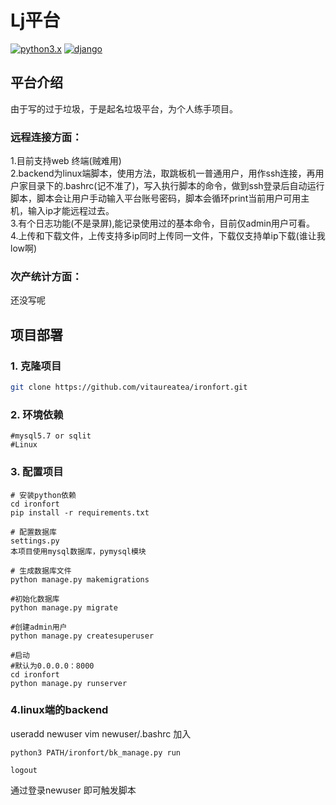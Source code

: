 # Lj平台
[![python3.x](https://img.shields.io/badge/python-3.4.8-blue.svg)](https://www.python.org/)
[![django](https://img.shields.io/badge/django-2.0.8-blue.svg)](https://www.djangoproject.com/)


## 平台介绍
由于写的过于垃圾，于是起名垃圾平台，为个人练手项目。
### 远程连接方面：  
1.目前支持web 终端(贼难用)  
2.backend为linux端脚本，使用方法，取跳板机一普通用户，用作ssh连接，再用户家目录下的.bashrc(记不准了)，写入执行脚本的命令，做到ssh登录后自动运行脚本，脚本会让用户手动输入平台账号密码，脚本会循环print当前用户可用主机，输入ip才能远程过去。  
3.有个日志功能(不是录屏),能记录使用过的基本命令，目前仅admin用户可看。  
4.上传和下载文件，上传支持多ip同时上传同一文件，下载仅支持单ip下载(谁让我low啊)
### 次产统计方面：  
还没写呢  

## 项目部署
### 1. 克隆项目
``` bash
git clone https://github.com/vitaureatea/ironfort.git
```
### 2. 环境依赖
```
#mysql5.7 or sqlit
#Linux
```
### 3. 配置项目
```
# 安装python依赖
cd ironfort
pip install -r requirements.txt

# 配置数据库
settings.py 
本项目使用mysql数据库，pymysql模块

# 生成数据库文件
python manage.py makemigrations 

#初始化数据库
python manage.py migrate

#创建admin用户
python manage.py createsuperuser 

#启动
#默认为0.0.0.0：8000
cd ironfort
python manage.py runserver
```
### 4.linux端的backend
useradd newuser
vim newuser/.bashrc  加入
```
python3 PATH/ironfort/bk_manage.py run

logout
```
通过登录newuser 即可触发脚本 
